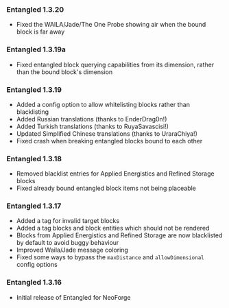 ### Entangled 1.3.20
- Fixed the WAILA/Jade/The One Probe showing air when the bound block is far away

### Entangled 1.3.19a
- Fixed entangled block querying capabilities from its dimension, rather than the bound block's dimension

### Entangled 1.3.19
- Added a config option to allow whitelisting blocks rather than blacklisting
- Added Russian translations (thanks to EnderDrag0n!)
- Added Turkish translations (thanks to RuyaSavascisi!)
- Updated Simplified Chinese translations (thanks to UraraChiya!)
- Fixed crash when breaking entangled blocks bound to each other

### Entangled 1.3.18
- Removed blacklist entries for Applied Energistics and Refined Storage blocks
- Fixed already bound entangled block items not being placeable

### Entangled 1.3.17
- Added a tag for invalid target blocks
- Added a tag blocks and block entities which should not be rendered
- Blocks from Applied Energistics and Refined Storage are now blacklisted by default to avoid buggy behaviour
- Improved Waila/Jade message coloring
- Fixed some ways to bypass the `maxDistance` and `allowDimensional` config options

### Entangled 1.3.16
- Initial release of Entangled for NeoForge
